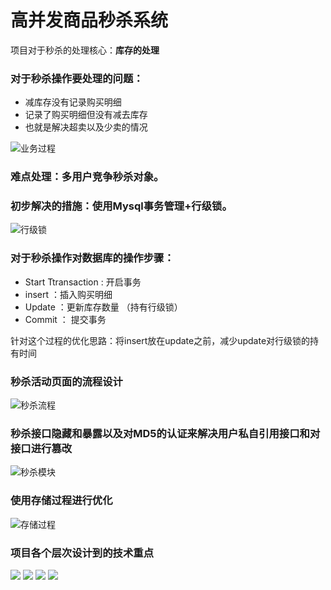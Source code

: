 # 高并发商品秒杀系统

项目对于秒杀的处理核心：**库存的处理**

### 对于秒杀操作要处理的问题：
- 减库存没有记录购买明细
- 记录了购买明细但没有减去库存
- 也就是解决超卖以及少卖的情况

![业务过程](https://github.com/littlejoyo/PictureCache/blob/master/images/seckill/%E7%A7%92%E6%9D%80%E4%B8%9A%E5%8A%A1%E5%AE%9E%E6%96%BD%E8%BF%87%E7%A8%8B.png)

### 难点处理：多用户竞争秒杀对象。

### 初步解决的措施：使用Mysql事务管理+行级锁。
![行级锁](https://github.com/littlejoyo/PictureCache/blob/master/images/seckill/%E8%A1%8C%E7%BA%A7%E9%94%81%E6%96%B9%E6%A1%88.png)

### 对于秒杀操作对数据库的操作步骤：
- Start Ttransaction : 开启事务
- insert ：插入购买明细
- Update ：更新库存数量 （持有行级锁）
- Commit ： 提交事务

针对这个过程的优化思路：将insert放在update之前，减少update对行级锁的持有时间 

### 秒杀活动页面的流程设计
![秒杀流程](https://github.com/littlejoyo/PictureCache/blob/master/images/seckill/%E9%A1%B5%E9%9D%A2%E6%B5%81%E7%A8%8B%E9%80%BB%E8%BE%91.png)

### 秒杀接口隐藏和暴露以及对MD5的认证来解决用户私自引用接口和对接口进行篡改
![秒杀模块](https://github.com/littlejoyo/PictureCache/blob/master/images/seckill/%E7%A7%92%E6%9D%80%E6%A8%A1%E5%9D%97%E7%9A%84%E6%B5%81%E7%A8%8B.png)

### 使用存储过程进行优化
![存储过程](https://github.com/littlejoyo/PictureCache/blob/master/images/seckill/%E5%AD%98%E5%82%A8%E8%BF%87%E7%A8%8B%E4%BC%98%E5%8C%96.png)

### 项目各个层次设计到的技术重点
![](https://github.com/littlejoyo/PictureCache/blob/master/images/seckill/%E6%95%B0%E6%8D%AEdao%E5%B1%82.jpg)
![](https://github.com/littlejoyo/PictureCache/blob/master/images/seckill/%E4%B8%9A%E5%8A%A1%E5%B1%82.png)
![](https://github.com/littlejoyo/PictureCache/blob/master/images/seckill/web%E5%B1%82%E8%AE%BE%E8%AE%A1.png)
![](https://github.com/littlejoyo/PictureCache/blob/master/images/seckill/%E5%B9%B6%E5%8F%91%E4%BC%98%E5%8C%96.png)



